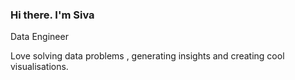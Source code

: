 ### Hi there. I'm Siva

Data Engineer 

Love solving data problems , generating insights and creating cool visualisations.


